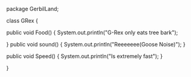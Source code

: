 package GerbilLand;

class GRex {
   
  public void Food()
  {
      System.out.println("G-Rex only eats tree bark");
     
  }
  public void sound()
  {
      System.out.println("Reeeeeee(Goose Noise)");
  }
  
  public void Speed()
  {
      System.out.println("Is extremely fast");
  }
  
}
